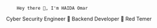         Hey there 👋, I'm HAIDA Omar
        
Cyber Security Engineer 🔹 Backend Developer 🔹 Red Temer
